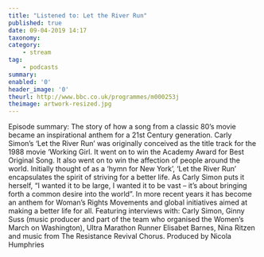 ```yaml
---
title: "Listened to: Let the River Run"
published: true
date: 09-04-2019 14:17
taxonomy:
category:
	- stream
tag:
	- podcasts
summary:
enabled: '0'
header_image: '0'
theurl: http://www.bbc.co.uk/programmes/m000253j
theimage: artwork-resized.jpg
--- 
```

Episode summary: The story of how a song from a classic 80’s movie became an inspirational anthem for a 21st Century generation. Carly Simon’s ‘Let the River Run’ was originally conceived as the title track for the 1988 movie ‘Working Girl. It went on to win the Academy Award for Best Original Song. It also went on to win the affection of people around the world. Initially thought of as a ‘hymn for New York’, ‘Let the River Run’ encapsulates the spirit of striving for a better life. As Carly Simon puts it herself, “I wanted it to be large, I wanted it to be vast – it’s about bringing forth a common desire into the world”. In more recent years it has become an anthem for Woman’s Rights Movements and global initiatives aimed at making a better life for all. Featuring interviews with: Carly Simon, Ginny Suss (music producer and part of the team who organised the Women’s March on Washington), Ultra Marathon Runner Elisabet Barnes, Nina Ritzen and music from The Resistance Revival Chorus. Produced by Nicola Humphries
